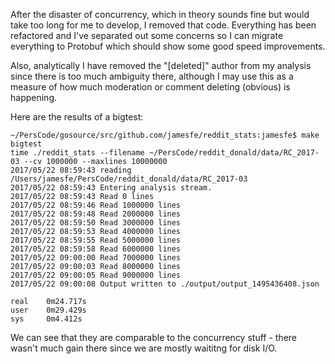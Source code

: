 After the disaster of concurrency, which in theory sounds fine but would take too long for me to develop, I removed that code.  Everything has been refactored and I've separated out some concerns so I can migrate everything to Protobuf which should show some good speed improvements.

Also, analytically I have removed the "[deleted]" author from my analysis since there is too much ambiguity there, although I may use this as a measure of how much moderation or comment deleting (obvious) is happening.

Here are the results of a bigtest:

```
~/PersCode/gosource/src/github.com/jamesfe/reddit_stats:jamesfe$ make bigtest
time ./reddit_stats --filename ~/PersCode/reddit_donald/data/RC_2017-03 --cv 1000000 --maxlines 10000000
2017/05/22 08:59:43 reading /Users/jamesfe/PersCode/reddit_donald/data/RC_2017-03
2017/05/22 08:59:43 Entering analysis stream.
2017/05/22 08:59:43 Read 0 lines
2017/05/22 08:59:46 Read 1000000 lines
2017/05/22 08:59:48 Read 2000000 lines
2017/05/22 08:59:50 Read 3000000 lines
2017/05/22 08:59:53 Read 4000000 lines
2017/05/22 08:59:55 Read 5000000 lines
2017/05/22 08:59:58 Read 6000000 lines
2017/05/22 09:00:00 Read 7000000 lines
2017/05/22 09:00:03 Read 8000000 lines
2017/05/22 09:00:05 Read 9000000 lines
2017/05/22 09:00:08 Output written to ./output/output_1495436408.json

real    0m24.717s
user    0m29.429s
sys     0m4.412s
```


We can see that they are comparable to the concurrency stuff - there wasn't much gain there since we are mostly waititng for disk I/O.



